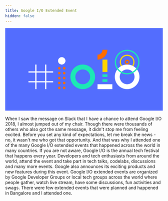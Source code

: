 ```yaml
---
title: Google I/O Extended Event
hidden: false
---
```

<p align="center"><img src="\assets\images\io18extended.png?raw=true" alt="" /></p>

When I saw the message on Slack that I have a chance to attend Google I/O 2018, I almost jumped out of my chair. Though there were thousands of others who also got the same message, it didn't stop me from feeling excited. Before you set any kind of expectations, let me break the news - no, it wasn't me who got that opportunity. And that was why I attended one of the many Google I/O extended events that happened across the world in many countries. If you are not aware, Google I/O is the annual tech festival that happens every year. Developers and tech enthusiasts from around the world, attend the event and take part in tech talks, codelabs, discussions and many more events. Google also announces its exciting products and new features during this event. Google I/O extended events are organized by Google Developer Groups or local tech groups across the world where people gather, watch live stream, have some discussions, fun activities and swags. There were few extended events that were planned and happened in Bangalore and I attended one.  



